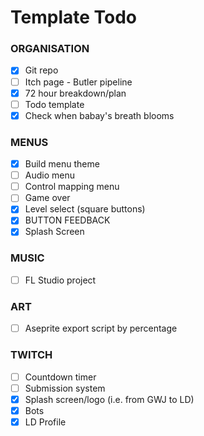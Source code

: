 # Template Todo
### ORGANISATION
- [x] Git repo
- [ ] Itch page - Butler pipeline
- [x] 72 hour breakdown/plan 
- [ ] Todo template
- [x] Check when babay's breath blooms

### MENUS
- [x] Build menu theme
- [ ] Audio menu
- [ ] Control mapping menu
- [ ] Game over
- [x] Level select (square buttons)
- [x] BUTTON FEEDBACK
- [x] Splash Screen

### MUSIC
- [ ] FL Studio project

### ART
- [ ] Aseprite export script by percentage

### TWITCH
- [ ] Countdown timer 
- [ ] Submission system
- [x] Splash screen/logo (i.e. from GWJ to LD)
- [x] Bots
- [x] LD Profile